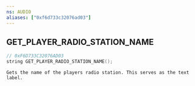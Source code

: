 ```yaml
---
ns: AUDIO
aliases: ["0xf6d733c32076ad03"]
---
```

## GET_PLAYER_RADIO_STATION_NAME

```c
// 0xF6D733C32076AD03
string GET_PLAYER_RADIO_STATION_NAME();
```

```
Gets the name of the players radio station. This serves as the text label.
```
